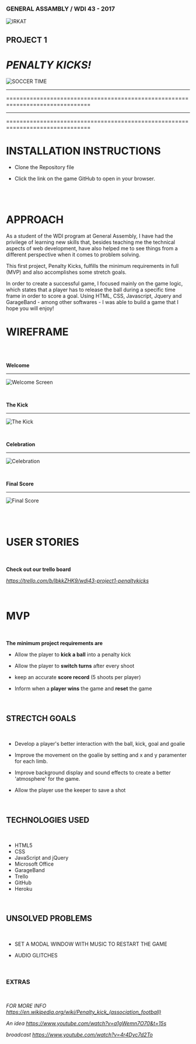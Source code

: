 ### GENERAL ASSAMBLY / WDI 43 - 2017

 ![IRKAT](http://i.imgur.com/xKn2oFy.png?1)


## PROJECT 1

# *PENALTY KICKS!*
![SOCCER TIME](http://i.imgur.com/HRtaR8f.jpg)

*******************************************************************************
===============================================================================
*******************************************************************************
===============================================================================



# INSTALLATION  INSTRUCTIONS
- Clone the Repository file
- Click the link on the game GitHub to open in your browser.
  
  <br>
  <br>
  
# APPROACH

As a student of the WDI program at General Assembly, I have had the privilege of learning new skills that, besides teaching me the technical aspects of web development, have also helped me to see things from a different perspective when it comes to problem solving.

This first project, Penalty Kicks, fulfills the minimum requirements in full (MVP) and also accomplishes some stretch goals.

In order to create a successful game, I focused mainly on the game logic, which states that a player has to release the ball during a specific time frame in order to score a goal. Using HTML, CSS, Javascript, Jquery and GarageBand - among other softwares - I was able to build a game that I hope you will enjoy!


# WIREFRAME
<br>

<br>

**Welcome**
<hr>

![Welcome Screen](http://i.imgur.com/gdIKImY.jpg)

<br>

**The Kick**
<hr>

![The Kick](http://i.imgur.com/ry27oj8.jpg)

<br>

**Celebration**
<hr>

![Celebration](http://i.imgur.com/WRIj8II.jpg)

<br>

**Final Score**
<hr>

![Final Score](http://i.imgur.com/AzCsdWv.jpg)

<br>


<br>

# USER STORIES

<br>

**Check out our trello board**

 *https://trello.com/b/lbkkZHK9/wdi43-project1-penaltykicks*
 
 

<br>

# MVP
<br>


**The minimum project requirements are**
	
  
  - Allow the player to **kick a ball** into a penalty kick
  
  - Allow the player to **switch turns** after every shoot
  
  - keep an accurate **score record** (5 shoots per player)
  
  - Inform when a **player wins** the game and **reset** the game

<br>

## STRECTCH GOALS

<br>

- Develop a player's better interaction with the ball, kick, goal and goalie

- Improve the movement on the goalie by setting and x and y paramenter for each limb.

- Improve background display and sound effects to create a better 'atmosphere' for
  the game.
  
- Allow the player use the keeper to save a shot

<br>

## TECHNOLOGIES USED

<br>

- HTML5
- CSS
- JavaScript and jQuery
- Microsoft Office
- GarageBand
- Trello
- GitHub
- Heroku


<br>

## UNSOLVED PROBLEMS

<br>

- SET A MODAL WINDOW WITH MUSIC TO RESTART THE GAME

- AUDIO GLITCHES

<br>

### EXTRAS

<br>

 *FOR MORE INFO https://en.wikipedia.org/wiki/Penalty_kick_(association_football)*

 *An idea https://www.youtube.com/watch?v=a1gWemn7O70&t=15s*

 *broadcast https://www.youtube.com/watch?v=4r4Dyc7d2To*

<br>
 
